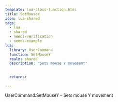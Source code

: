 ```yaml
---
template: lua-class-function.html
title: SetMouseY
icon: lua-shared
tags:
  - lua
  - shared
  - needs-verification
  - needs-example
lua:
  library: UserCommand
  function: SetMouseY
  realm: shared
  description: "Sets mouse Y movement"
  
  
  returns:
    
---
```


<div class="lua__search__keywords">
UserCommand:SetMouseY &#x2013; Sets mouse Y movement
</div>
